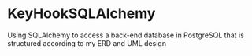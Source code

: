 # KeyHookSQLAlchemy
Using SQLAlchemy to access a back-end database in PostgreSQL that is structured according to my ERD and UML design